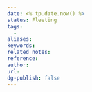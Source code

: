 ```yaml
---
date: <% tp.date.now() %>
status: Fleeting
tags: 
  - 
aliases: 
keywords: 
related notes: 
reference: 
author: 
url: 
dg-publish: false
---
```



